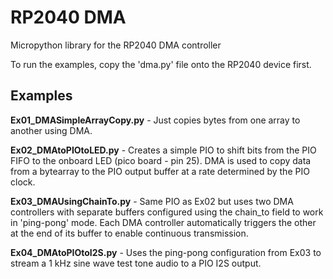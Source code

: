 # RP2040 DMA
 Micropython library for the RP2040 DMA controller

To run the examples, copy the 'dma.py' file onto the RP2040 device first.

## Examples

**Ex01_DMASimpleArrayCopy.py** - Just copies bytes from one array to another using DMA.

**Ex02_DMAtoPIOtoLED.py** - Creates a simple PIO to shift bits from the PIO FIFO to the onboard LED (pico board - pin 25). DMA is used to copy data from a bytearray to the PIO output buffer at a rate determined by the PIO clock.

**Ex03_DMAUsingChainTo.py** - Same PIO as Ex02 but uses two DMA controllers with separate buffers configured using the chain_to field to work in 'ping-pong' mode. Each DMA controller automatically triggers the other at the end of its buffer to enable continuous transmission.

**Ex04_DMAtoPIOtoI2S.py** - Uses the ping-pong configuration from Ex03 to stream a 1 kHz sine wave test tone audio to a PIO I2S output.
